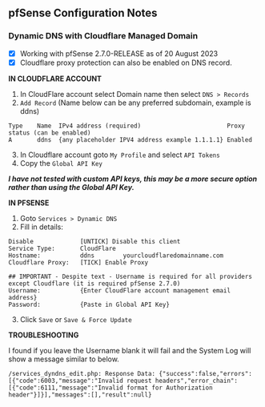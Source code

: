 ## pfSense Configuration Notes

### Dynamic DNS with Cloudflare Managed Domain

- [x] Working with pfSense 2.7.0-RELEASE as of 20 August 2023
- [x] Cloudflare proxy protection can also be enabled on DNS record.

**IN CLOUDFLARE ACCOUNT**

1. In CloudFlare account select Domain name then select `DNS > Records`
2. `Add Record` (Name below can be any preferred subdomain, example is ddns)
```terminal
Type    Name  IPv4 address (required)                        Proxy status (can be enabled)  
A       ddns  {any placeholder IPV4 address example 1.1.1.1} Enabled
```
3. In Cloudflare account goto `My Profile` and select `API Tokens`
4. Copy the `Global API Key`

***I have not tested with custom API keys, this may be a more secure option rather than using the Global API Key.***

**IN PFSENSE**

1. Goto `Services > Dynamic DNS`
2. Fill in details:
```terminal
Disable             [UNTICK] Disable this client
Service Type:       CloudFlare
Hostname:           ddns        yourcloudflaredomainname.com
Cloudflare Proxy:   [TICK] Enable Proxy

## IMPORTANT - Despite text - Username is required for all providers except Cloudflare (it is required pfSense 2.7.0)
Username:           {Enter CloudFlare account management email address}
Password:           {Paste in Global API Key} 
```
3. Click `Save` or `Save & Force Update`

**TROUBLESHOOTING**

I found if you leave the Username blank it will fail and the System Log will show a message similar to below. 

`/services_dyndns_edit.php: Response Data: {"success":false,"errors":[{"code":6003,"message":"Invalid request headers","error_chain":[{"code":6111,"message":"Invalid format for Authorization header"}]}],"messages":[],"result":null}`

